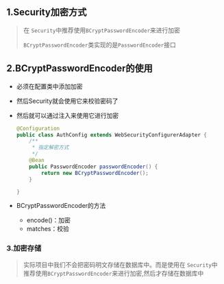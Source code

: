 



## 1.Security加密方式

> 在 `Security`中推荐使用`BCryptPasswordEncoder`来进行加密
>
> `BCryptPasswordEncoder`类实现的是`PasswordEncoder`接口



## 2.BCryptPasswordEncoder的使用

- 必须在配置类中添加加密

- 然后Security就会使用它来校验密码了

- 然后就可以通过注入来使用它进行加密

  ```java
  @Configuration
  public class AuthConfig extends WebSecurityConfigurerAdapter {
      /**
       * 指定解密方式
       */
      @Bean
      public PasswordEncoder passwordEncoder() {
          return new BCryptPasswordEncoder();
      }
  
  }
  ```

- BCryptPasswordEncoder的方法

  - encode()：加密
  - matches：校验

### 3.加密存储

> 实际项目中我们不会把密码明文存储在数据库中。而是使用在 `Security`中推荐使用`BCryptPasswordEncoder`来进行加密,然后才存储在数据库中